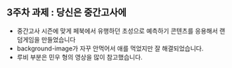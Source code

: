 ## 3주차 과제 :  당신은 중간고사에

- 중간고사 시즌에 맞게 페북에서 유행하던 초성으로 예측하기 콘텐츠를 응용해서 랜덤게임을 만들었습니다
- background-image가 자꾸 안먹어서 애를 먹었지만 잘 해결되었습니다.
- 루비 부분은 민우 형의 영상을 많이 참고했습니다.
